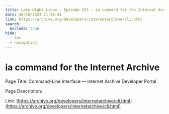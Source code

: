 ```yaml
---
title: Late Night Linux – Episode 253 - ia command for the Internet Archive
date: 30/10/2023 21:56:41
link: https://archive.org/developers/internetarchive/cli.html
search:
  exclude: true
hide:
  - toc
  - navigation
---
```


# ia command for the Internet Archive

Page Title: Command-Line Interface — Internet Archive Developer Portal

Page Description:  

Link: [https://archive.org/developers/internetarchive/cli.html](https://archive.org/developers/internetarchive/cli.html)